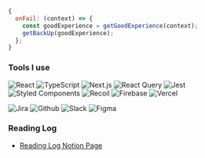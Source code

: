 
```javascript
{
  onFail: (context) => {
    const goodExperience = getGoodExperience(context);
    getBackUp(goodExperience);
  };
}
```

### Tools I use
![React](https://img.shields.io/badge/-React-black?logo=react)
![TypeScript](https://img.shields.io/badge/-TypeScript-black?logo=typescript)
![Next.js](https://img.shields.io/badge/-Next.js-black?logo=next.js)
![React Query](https://img.shields.io/badge/-React_Query-black?logo=react-query)
![Jest](https://img.shields.io/badge/-Jest-black?logo=jest)
![Styled Components](https://img.shields.io/badge/-Styled_components-black?logo=styled-components)
![Recoil](https://img.shields.io/badge/-Recoil-black?logo=recoil)
![Firebase](https://img.shields.io/badge/-Firebase-black?logo=firebase)
![Vercel](https://img.shields.io/badge/-Vercel-black?logo=vercel)

![Jira](https://img.shields.io/badge/-Jira-black?logo=jira)
![Github](https://img.shields.io/badge/-Github-black?logo=github)
![Slack](https://img.shields.io/badge/-Slack-black?logo=slack)
![Figma](https://img.shields.io/badge/-Figma-black?logo=figma)

### Reading Log

- [Reading Log Notion Page](https://www.notion.so/b93710c06cb8450b86496038f8c110f4?v=93df2700f77a4cdb9607ee7e04964182)

